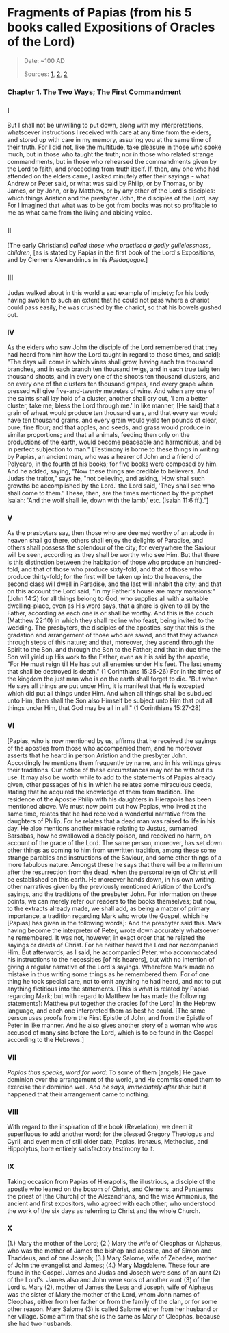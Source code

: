 # Fragments of Papias (from his 5 books called Expositions of Oracles of the Lord)

> Date: ~100 AD
> 
> Sources: [1](https://web.archive.org/web/20141012023455/http://www.chronicon.net/index.php/papias), [2](https://www.earlychristianwritings.com/papias.html), [2](https://www.newadvent.org/fathers/0125.htm)

### Chapter 1. The Two Ways; The First Commandment


### I

But I shall not be unwilling to put down, along with my interpretations,  whatsoever instructions I received with care at any time from the elders, and stored up with care in my memory, assuring you at the same time of their truth. For I did not, like the multitude, take pleasure in those who spoke much, but in those who taught the truth; nor in those who related strange commandments,  but in those who rehearsed the commandments given by the Lord to faith,  and proceeding from truth itself. If, then, any one who had attended on the elders came, I asked minutely after their sayings - what Andrew or Peter said, or what was said by Philip, or by Thomas, or by James, or by John, or by Matthew, or by any other of the Lord's disciples: which things  Aristion and the presbyter John, the disciples of the Lord, say. For I imagined that what was to be got from books was not so profitable to me as what came from the living and abiding voice.

### II

[The early Christians] <i>called those who practised a godly guilelessness</i>,  <i> children</i>, [as is stated by Papias in the first book of the Lord's Expositions, and by Clemens Alexandrinus in his <i>P&aelig;dagogue</i>.]

### III

Judas walked about in this world a sad  example of impiety; for his body having swollen to such an extent that he could not pass where a chariot could pass easily, he was crushed by the chariot, so that his bowels gushed out. 

### IV

As the elders who saw John the disciple of the Lord remembered that they had heard from him how the Lord taught in regard to those times, and said]: "The days will come in which vines shall grow, having each ten thousand branches, and in each branch ten thousand twigs, and in each true twig ten thousand shoots, and in every one of the shoots ten thousand clusters, and on every one of the clusters ten thousand grapes, and every grape when pressed will give five-and-twenty metretes of wine. And when any one of the saints shall lay hold of a cluster, another shall cry out, 'I am a better cluster, take me; bless the Lord through me.' In like manner, [He said] that a grain of wheat would  produce ten thousand ears, and that every ear would have ten thousand grains, and every grain would yield ten pounds of clear, pure, fine flour; and that apples, and seeds, and grass would produce in similar proportions; and that all animals, feeding then only on the productions of the earth, would become peaceable and harmonious, and be in perfect subjection to man."  [Testimony is borne to these things in writing by Papias, an ancient man, who was a hearer of John and a friend of Polycarp, in the fourth of his books; for five books were composed by him. And he added, saying, "Now these things are credible to believers. And Judas the traitor," says he, "not believing, and asking, 'How shall such growths be accomplished by the Lord.' the Lord said, 'They shall see who shall come to them.' These, then, are the times mentioned by the prophet Isaiah: 'And the wolf shall lie, down with the lamb,' etc. (Isaiah 11:6 ff.)."]

### V

As the presbyters say, then  those who are deemed worthy of an abode in heaven shall go there, others shall enjoy the delights of Paradise, and others shall possess the splendour of the city;  for everywhere the Saviour will be seen, according as they shall be worthy who see Him. But that there is this distinction between the habitation of those who produce an hundred-fold, and that of those who produce sixty-fold, and that of those who produce thirty-fold; for the first will be taken up into the heavens, the second class will dwell in Paradise, and the last will inhabit the city; and that on this account the Lord said, "In my Father's house are many mansions:" (John 14:2) for all things belong to God, who supplies all with a suitable dwelling-place, even as His word says, that a share is given to all by the Father,  according as each one is or shall be worthy. And this is the couch (Matthew 22:10) in which they shall recline who feast, being invited to the wedding. The presbyters, the disciples of the apostles, say that this is the gradation and arrangement of those who are saved, and that they advance through steps of this nature; and that, moreover, they ascend through the Spirit to the Son, and through the Son to the Father; and that in due time the Son will yield up His work to the Father, even as it is said by the apostle, "For He must reign till He has put all enemies under His feet. The last enemy that shall be destroyed is death." (1 Corinthians 15:25-26) For in the times of the kingdom the just man who is on the earth shall forget to die. "But when He says all things are put under Him, it is manifest that He is excepted which did put all things under Him. And when all things shall be subdued unto Him, then shall the Son also Himself be subject unto Him that put all things under Him, that God may be all in all." (1 Corinthians 15:27-28) 

### VI

[Papias, who is now mentioned by us, affirms that he received the sayings of the apostles from those who accompanied them, and he moreover asserts that he heard in person Aristion and the presbyter John.  Accordingly he mentions them frequently by name, and in his writings gives their traditions. Our notice of these circumstances may not be without its use. It may also be worth while to add to the statements of Papias already given, other passages of his in which he relates some miraculous deeds, stating that he acquired the knowledge of them from tradition. The residence of the Apostle Philip with his daughters in Hierapolis has been mentioned above. We must now point out how Papias, who lived at the same time, relates that he had received a wonderful narrative from the daughters of Philip. For he relates that a dead man was raised to life in his day.  He also mentions another miracle relating to Justus, surnamed Barsabas, how he swallowed a deadly poison, and received no harm, on account of the grace of the Lord. The same person, moreover, has set down other things as coming to him from unwritten tradition, among these some strange parables and instructions of the Saviour, and some other things of a more fabulous nature.  Amongst these he says that there will be a millennium after the resurrection from the dead, when the personal reign of Christ will be established on this earth. He moreover hands down, in his own writing, other narratives given by the previously mentioned Aristion of the Lord's sayings, and the traditions of the presbyter John. For information on these points, we can merely refer our readers to the books themselves; but now, to the extracts already made, we shall add, as being a matter of primary importance, a tradition regarding Mark who wrote the Gospel, which he [Papias] has given in the following words]: And the presbyter said this. Mark having become the  interpreter of Peter, wrote down accurately whatsoever he remembered. It was not, however, in exact order that he related the sayings or deeds of Christ. For he neither heard the Lord nor accompanied Him. But afterwards, as I said, he accompanied Peter, who accommodated his instructions to the necessities [of his hearers], but with no intention of giving a regular narrative of the Lord's sayings. Wherefore Mark made no mistake in thus writing some things as he remembered them. For of one thing he took special care, not to omit anything he had heard, and not to put anything fictitious into the statements. [This is what is related by Papias regarding Mark; but with regard to Matthew he has made the following statements]: Matthew put together the oracles [of the Lord] in the Hebrew language, and each one interpreted them as best he could. [The same person uses proofs from the First Epistle of John, and from the Epistle of Peter in like manner. And he also gives another story of a woman  who was accused of many sins before the Lord, which is to be found in the Gospel according to the Hebrews.]

### VII

<i>Papias thus speaks, word for word:</i> To some of them [angels] He gave dominion over the arrangement of the world, and He commissioned them to exercise their dominion well. <i>And he says, immediately after this:</i> but it happened that their arrangement came to nothing. 

### VIII

With regard to the inspiration of the book (Revelation), we deem it superfluous to add another word; for the blessed Gregory Theologus and Cyril, and even men of still older date, Papias, Iren&aelig;us, Methodius, and Hippolytus, bore entirely satisfactory testimony to it.

### IX

Taking occasion from Papias of Hierapolis, the illustrious, a disciple of the apostle who leaned on the bosom of Christ, and Clemens, and Pant&aelig;nus the priest of [the Church] of the Alexandrians, and the wise Ammonius, the ancient and first expositors, who agreed with each other, who understood the work of the six days as referring to Christ and the whole Church.

### X

(1.) Mary the mother of the Lord; (2.) Mary the wife of Cleophas or Alph&aelig;us, who was the mother of James the bishop and apostle, and of Simon and Thaddeus, and of one Joseph; (3.) Mary Salome, wife of Zebedee, mother of John the evangelist and James; (4.) Mary Magdalene. These four are found in the Gospel. James and Judas and Joseph were sons of an aunt (2) of the Lord's. James also and John were sons of another aunt (3) of the Lord's. Mary (2), mother of James the Less and Joseph, wife of Alph&aelig;us was the sister of Mary the mother of the Lord, whom John names of Cleophas, either from her father or from the family of the clan, or for some other reason. Mary Salome (3) is called Salome either from her husband or her village. Some affirm that she is the same as Mary of Cleophas, because she had two husbands.
